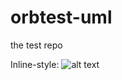 # orbtest-uml
the test repo


Inline-style: 
![alt text](https://devapp.orbuml.com/app/uml/image/claytantor%2Fflashlex-docs/test-components.puml?image=fooroo "component diagram")

